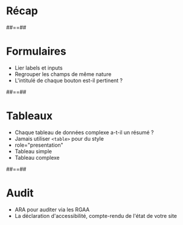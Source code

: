 <!-- .slide: class="transition-bg-sfeir-2" -->

# **Récap**

##==##

<!-- .slide: -->

# Formulaires

* Lier labels et inputs
* Regrouper les champs de même nature
* L'intitulé de chaque bouton est-il pertinent ?

##==##

<!-- .slide: -->

# Tableaux

* Chaque tableau de données complexe a-t-il un résumé ?
* Jamais utiliser ``<table>`` pour du style
* role="presentation"
* Tableau simple
* Tableau complexe

##==##

<!-- .slide: -->

# Audit

* ARA pour auditer via les RGAA
* La déclaration d'accessibilité, compte-rendu de l'état de votre site

